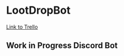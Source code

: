 # LootDropBot

[Link to Trello](https://trello.com/b/NU3IJV5r/droplootbot)


## Work in Progress Discord Bot
